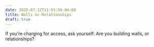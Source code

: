 ```yaml
---
date: 2025-07-12T11:53:50-04:00
title: Walls or Relationships
draft: true
---
```

If you’re charging for access, ask yourself:
Are you building walls, or relationships?